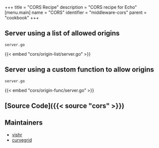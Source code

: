 +++
title = "CORS Recipe"
description = "CORS recipe for Echo"
[menu.main]
  name = "CORS"
  identifier = "middleware-cors"
  parent = "cookbook"
+++

## Server using a list of allowed origins

`server.go`

{{< embed "cors/origin-list/server.go" >}}

## Server using a custom function to allow origins

`server.go`

{{< embed "cors/origin-func/server.go" >}}

## [Source Code]({{< source "cors" >}})

## Maintainers

- [vishr](https://github.com/vishr)
- [curvegrid](https://github.com/curvegrid)